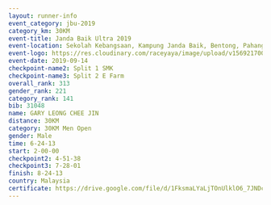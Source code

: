 ```yaml
---
layout: runner-info 
event_category: jbu-2019 
category_km: 30KM 
event-title: Janda Baik Ultra 2019
event-location: Sekolah Kebangsaan, Kampung Janda Baik, Bentong, Pahang, Malaysia 
event-logo: https://res.cloudinary.com/raceyaya/image/upload/v1569217009/logo/janda-baik_vch1pc.jpg 
event-date: 2019-09-14 
checkpoint-name2: Split 1 SMK 
checkpoint-name3: Split 2 E Farm 
overall_rank: 313
gender_rank: 221
category_rank: 141
bib: 31048
name: GARY LEONG CHEE JIN
distance: 30KM
category: 30KM Men Open
gender: Male
time: 6-24-13
start: 2-00-00
checkpoint2: 4-51-38
checkpoint3: 7-28-01
finish: 8-24-13
country: Malaysia
certificate: https://drive.google.com/file/d/1FksmaLYaLjTOnUlklO6_7JNDcDzFmtUa/view?usp=sharing
---
```

